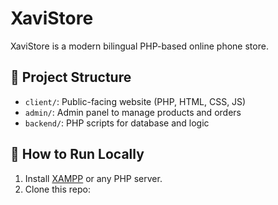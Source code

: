 # XaviStore

XaviStore is a modern bilingual PHP-based online phone store.

## 🔧 Project Structure

- `client/`: Public-facing website (PHP, HTML, CSS, JS)
- `admin/`: Admin panel to manage products and orders
- `backend/`: PHP scripts for database and logic

## 🚀 How to Run Locally

1. Install [XAMPP](https://www.apachefriends.org/) or any PHP server.
2. Clone this repo:
